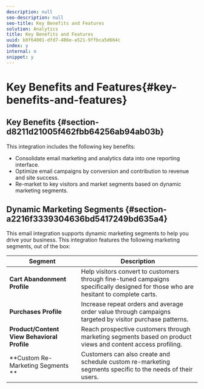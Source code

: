 ```yaml
---
description: null
seo-description: null
seo-title: Key Benefits and Features
solution: Analytics
title: Key Benefits and Features
uuid: b8f64001-dfd7-486e-a521-9ffbca5d664c
index: y
internal: n
snippet: y
---
```


# Key Benefits and Features{#key-benefits-and-features}

## Key Benefits {#section-d8211d21005f462fbb64256ab94ab03b}

This integration includes the following key benefits:

* Consolidate email marketing and analytics data into one reporting interface. 
* Optimize email campaigns by conversion and contribution to revenue and site success. 
* Re-market to key visitors and market segments based on dynamic marketing segments.

## Dynamic Marketing Segments {#section-a2216f3339304636bd5417249bd635a4}

This email integration supports dynamic marketing segments to help you drive your business. This integration features the following marketing segments, out of the box: 

|  Segment  | Description  |
|---|---|
| **Cart Abandonment Profile** | Help visitors convert to customers through fine-tuned campaigns specifically designed for those who are hesitant to complete carts.  |
| **Purchases Profile** | Increase repeat orders and average order value through campaigns targeted by visitor purchase patterns.  |
| **Product/Content View Behavioral Profile** | Reach prospective customers through marketing segments based on product views and content access profiling.  |
| **Custom Re-Marketing Segments ** | Customers can also create and schedule custom re-marketing segments specific to the needs of their users.  |

